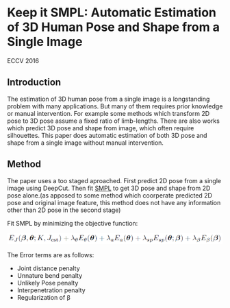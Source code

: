 # Keep it SMPL: Automatic Estimation of 3D Human Pose and Shape from a Single Image

ECCV 2016

## Introduction

The estimation of 3D human pose from a single image is a longstanding problem with many applications. But many of them requires prior knowledge or manual intervention. For example some methods which transform 2D pose to 3D pose assume a fixed ratio of limb-lengths. There are also works which predict 3D pose and shape from image, which often require silhouettes. This paper does automatic estimation of both 3D pose and shape from a single image without manual intervention.

## Method

The paper uses a too staged aproached. First predict 2D pose from a single image using DeepCut. Then fit [SMPL](SMPL.MD) to get 3D pose and shape from 2D pose alone.(as apposed to some method which coorperate predicted 2D pose and original image feature, this method does not have any information other than 2D pose in the second stage)

Fit SMPL by minimizing the objective function:

![objective function](assets/keepSMPL_object_func.png)

The Error terms are as follows:

- Joint distance penalty
- Unnature bend penalty
- Unlikely Pose penalty
- Interpenetration penalty
- Regularization of β